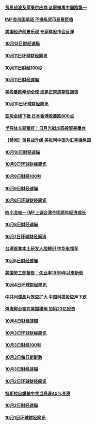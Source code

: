 #### [贸易战波及苹果供应商 这家撤离中国跑第一](../pages/news208/a1395254.md?t=10142134) 

#### [IMF会员国承诺  不操纵货币恶意贬值](../pages/news208/a1395274.md?t=10142134) 

#### [美国经济前景乐观 专家称股市会反弹](../pages/news208/a1395159.md?t=10142134) 

#### [10月12日财经速瞄](../pages/news208/a1395177.md?t=10142134) 

#### [10月11日环球财经简讯](../pages/news208/a1395122.md?t=10142134) 

#### [10月11日财经100秒](../pages/news208/a1395097.md?t=10142134) 

#### [10月11日财经速瞄](../pages/news208/a1395020.md?t=10142134) 

#### [美股暴跌牵动全球 或是正常周期性回调](../pages/news208/a1395005.md?t=10142134) 

#### [10月10日环球财经简讯](../pages/news208/a1394977.md?t=10142134) 

#### [亚股全线下挫 日本香港股暴跌800点](../pages/news208/a1394956.md?t=10142134) 

#### [半导体长期看好！日月光拟加码投资美墨台](../pages/news208/a1394954.md?t=10142134) 

#### [【禁闻】贸易战升级 美拟列中国为汇率操纵国](../pages/news208/a1394887.md?t=10142134) 

#### [10月10日财经速瞄](../pages/news208/a1394883.md?t=10142134) 

#### [10月9日环球财经简讯](../pages/news208/a1394831.md?t=10142134) 

#### [10月9日财经100秒](../pages/news208/a1394812.md?t=10142134) 

#### [10月9日财经速瞄](../pages/news208/a1394741.md?t=10142134) 

#### [10月8日环球财经简讯](../pages/news208/a1394682.md?t=10142134) 

#### [四小龙唯一 IMF上调台湾今明两年经济成长](../pages/news208/a1394649.md?t=10142134) 

#### [10月8日财经速瞄](../pages/news208/a1394582.md?t=10142134) 

#### [10月7日环球财经简讯](../pages/news208/a1394527.md?t=10142134) 

#### [台湾首套本土研发人脸辨识 中华电领军](../pages/news208/a1394509.md?t=10142134) 

#### [10月5日财经速瞄](../pages/news208/a1394260.md?t=10142134) 

#### [美国劳工部报告：失业率1969年以来新低](../pages/news208/a1394221.md?t=10142134) 

#### [10月4日环球财经简讯](../pages/news208/a1394211.md?t=10142134) 

#### [中共间谍晶片效应扩大 中国科技股应声下跌](../pages/news208/a1394210.md?t=10142134) 

#### [鸿海郭台铭在美国猎地 加码23亿投资](../pages/news208/a1394184.md?t=10142134) 

#### [10月4日财经速瞄](../pages/news208/a1394104.md?t=10142134) 

#### [10月3日环球财经简讯](../pages/news208/a1394057.md?t=10142134) 

#### [10月3日财经100秒](../pages/news208/a1394034.md?t=10142134) 

#### [10月3日每日新鲜数](../pages/news208/a1393967.md?t=10142134) 

#### [10月3日财经速瞄](../pages/news208/a1393964.md?t=10142134) 

#### [10月2日环球财经简讯](../pages/news208/a1393924.md?t=10142134) 

#### [特斯拉自爆被中共当局课40%关税](../pages/news208/a1393910.md?t=10142134) 

#### [10月2日财经速瞄](../pages/news208/a1393834.md?t=10142134) 

#### [10月1日环球财经简讯](../pages/news208/a1393775.md?t=10142134) 

